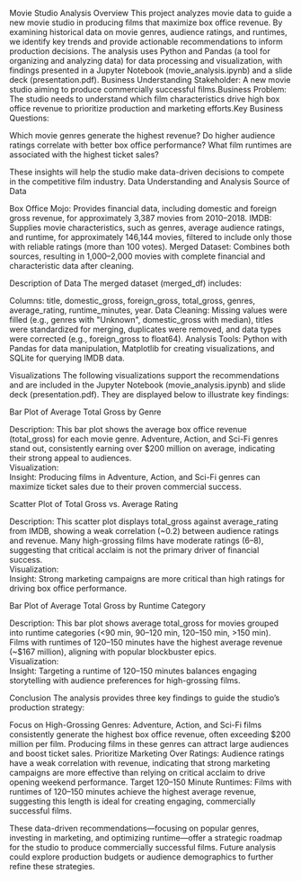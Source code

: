 Movie Studio Analysis
Overview
This project analyzes movie data to guide a new movie studio in producing films that maximize box office revenue. By examining historical data on movie genres, audience ratings, and runtimes, we identify key trends and provide actionable recommendations to inform production decisions. The analysis uses Python and Pandas (a tool for organizing and analyzing data) for data processing and visualization, with findings presented in a Jupyter Notebook (movie_analysis.ipynb) and a slide deck (presentation.pdf).
Business Understanding
Stakeholder: A new movie studio aiming to produce commercially successful films.Business Problem: The studio needs to understand which film characteristics drive high box office revenue to prioritize production and marketing efforts.Key Business Questions:

Which movie genres generate the highest revenue?
Do higher audience ratings correlate with better box office performance?
What film runtimes are associated with the highest ticket sales?

These insights will help the studio make data-driven decisions to compete in the competitive film industry.
Data Understanding and Analysis
Source of Data

Box Office Mojo: Provides financial data, including domestic and foreign gross revenue, for approximately 3,387 movies from 2010–2018.
IMDB: Supplies movie characteristics, such as genres, average audience ratings, and runtime, for approximately 146,144 movies, filtered to include only those with reliable ratings (more than 100 votes).
Merged Dataset: Combines both sources, resulting in 1,000–2,000 movies with complete financial and characteristic data after cleaning.

Description of Data
The merged dataset (merged_df) includes:

Columns: title, domestic_gross, foreign_gross, total_gross, genres, average_rating, runtime_minutes, year.
Data Cleaning: Missing values were filled (e.g., genres with "Unknown", domestic_gross with median), titles were standardized for merging, duplicates were removed, and data types were corrected (e.g., foreign_gross to float64).
Analysis Tools: Python with Pandas for data manipulation, Matplotlib for creating visualizations, and SQLite for querying IMDB data.

Visualizations
The following visualizations support the recommendations and are included in the Jupyter Notebook (movie_analysis.ipynb) and slide deck (presentation.pdf). They are displayed below to illustrate key findings:

Bar Plot of Average Total Gross by Genre  

Description: This bar plot shows the average box office revenue (total_gross) for each movie genre. Adventure, Action, and Sci-Fi genres stand out, consistently earning over $200 million on average, indicating their strong appeal to audiences.  
Visualization:  
Insight: Producing films in Adventure, Action, and Sci-Fi genres can maximize ticket sales due to their proven commercial success.


Scatter Plot of Total Gross vs. Average Rating  

Description: This scatter plot displays total_gross against average_rating from IMDB, showing a weak correlation (~0.2) between audience ratings and revenue. Many high-grossing films have moderate ratings (6–8), suggesting that critical acclaim is not the primary driver of financial success.  
Visualization:  
Insight: Strong marketing campaigns are more critical than high ratings for driving box office performance.


Bar Plot of Average Total Gross by Runtime Category  

Description: This bar plot shows average total_gross for movies grouped into runtime categories (<90 min, 90–120 min, 120–150 min, >150 min). Films with runtimes of 120–150 minutes have the highest average revenue (~$167 million), aligning with popular blockbuster epics.  
Visualization:  
Insight: Targeting a runtime of 120–150 minutes balances engaging storytelling with audience preferences for high-grossing films.



Conclusion
The analysis provides three key findings to guide the studio’s production strategy:

Focus on High-Grossing Genres: Adventure, Action, and Sci-Fi films consistently generate the highest box office revenue, often exceeding $200 million per film. Producing films in these genres can attract large audiences and boost ticket sales.
Prioritize Marketing Over Ratings: Audience ratings have a weak correlation with revenue, indicating that strong marketing campaigns are more effective than relying on critical acclaim to drive opening weekend performance.
Target 120–150 Minute Runtimes: Films with runtimes of 120–150 minutes achieve the highest average revenue, suggesting this length is ideal for creating engaging, commercially successful films.

These data-driven recommendations—focusing on popular genres, investing in marketing, and optimizing runtime—offer a strategic roadmap for the studio to produce commercially successful films. Future analysis could explore production budgets or audience demographics to further refine these strategies.

